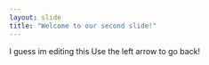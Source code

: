 ```yaml
---
layout: slide
title: "Welcome to our second slide!"
---
```

I guess im editing this
Use the left arrow to go back!
